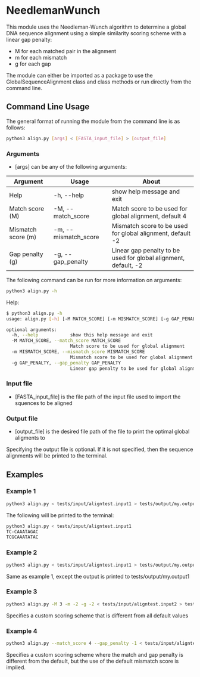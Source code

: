 # NeedlemanWunch
This module uses the Needleman-Wunch algorithm to determine a global DNA 
sequence alignment using a simple similarity scoring 
scheme with a linear gap penalty: 
* M for each matched pair in the alignment
* m for each mismatch
* g for each gap

The module can either be imported as a package to use the
GlobalSequenceAlignment class and class methods or run directly from the command
line.

## Command Line Usage
The general format of running the module from the command line is as follows:

```sh
python3 align.py [args] < [FASTA_input_file] > [output_file]
```

### Arguments
* [args] can be any of the following arguments:

| Argument           | Usage                 | About                                                           |
| ------------------ | --------------------- | --------------------------------------------------------------- |
| Help               | -h, --help            | show help message and exit                                      |
| Match score (M)    | -M, --match_score     | Match score to be used for global alignment, default 4          |
| Mismatch score (m) | -m, --mismatch_score  | Mismatch score to be used for global alignment, default -2      |
| Gap penalty (g)    | -g, --gap_penalty     | Linear gap penalty to be used for global alignment, default, -2 |

The following command can be run for more information on arguments:
```sh
python3 align.py -h
```

Help:
```sh
$ python3 align.py -h
usage: align.py [-h] [-M MATCH_SCORE] [-m MISMATCH_SCORE] [-g GAP_PENALTY]

optional arguments:
  -h, --help            show this help message and exit
  -M MATCH_SCORE, --match_score MATCH_SCORE
                        Match score to be used for global alignment
  -m MISMATCH_SCORE, --mismatch_score MISMATCH_SCORE
                        Mismatch score to be used for global alignment
  -g GAP_PENALTY, --gap_penalty GAP_PENALTY
                        Linear gap penalty to be used for global alignment
```

### Input file

* [FASTA_input_file] is the file path of the input file used to import the
squences to be aligned

### Output file

* [output_file] is the desired file path of the file to print the optimal global
aligments to

Specifying the output file is optional. If it is not specified, then the sequence
alignments will be printed to the terminal.

## Examples
### Example 1
```sh
python3 align.py < tests/input/aligntest.input1 > tests/output/my.output1
```
The following will be printed to the terminal:
```sh
python3 align.py < tests/input/aligntest.input1
TC-CAAATAGAC
TCGCAAATATAC
```

### Example 2
```sh
python3 align.py < tests/input/aligntest.input1 > tests/output/my.output1
```
Same as example 1, except the output is printed to tests/output/my.output1

### Example 3
```sh
python3 align.py -M 3 -m -2 -g -2 < tests/input/aligntest.input2 > tests/output/my.output2
```
Specifies a custom scoring scheme that is different from all default values

### Example 4
```sh
python3 align.py --match_score 4 --gap_penalty -1 < tests/input/aligntest.input3 > tests/output/my.output3
```
Specifies a custom scoring scheme where the match and gap penalty is different
from the default, but the use of the default mismatch score is implied.
